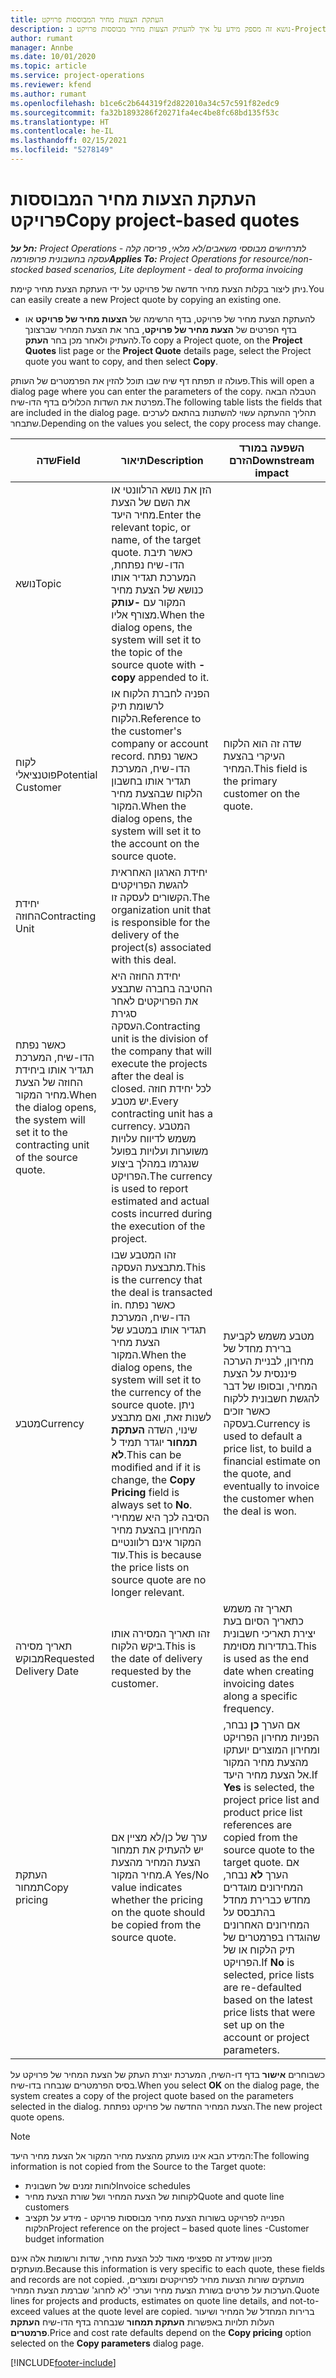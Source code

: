 ```yaml
---
title: העתקת הצעות מחיר המבוססות פרויקט
description: נושא זה מספק מידע על איך להעתיק הצעות מחיר מבוססות פרויקט ב-Project Operations.
author: rumant
manager: Annbe
ms.date: 10/01/2020
ms.topic: article
ms.service: project-operations
ms.reviewer: kfend
ms.author: rumant
ms.openlocfilehash: b1ce6c2b644319f2d822010a34c57c591f82edc9
ms.sourcegitcommit: fa32b1893286f20271fa4ec4be8fc68bd135f53c
ms.translationtype: HT
ms.contentlocale: he-IL
ms.lasthandoff: 02/15/2021
ms.locfileid: "5278149"
---
```

# <a name="copy-project-based-quotes"></a><span data-ttu-id="bd913-103">העתקת הצעות מחיר המבוססות פרויקט</span><span class="sxs-lookup"><span data-stu-id="bd913-103">Copy project-based quotes</span></span>

<span data-ttu-id="bd913-104">_**חל על:** Project Operations לתרחישים מבוססי משאבים/לא מלאי, פריסה קלה - עסקה בחשבונית פרופורמה_</span><span class="sxs-lookup"><span data-stu-id="bd913-104">_**Applies To:** Project Operations for resource/non-stocked based scenarios, Lite deployment - deal to proforma invoicing_</span></span>

<span data-ttu-id="bd913-105">ניתן ליצור בקלות הצעת מחיר חדשה של פרויקט על ידי העתקת הצעת מחיר קיימת.</span><span class="sxs-lookup"><span data-stu-id="bd913-105">You can easily create a new Project quote by copying an existing one.</span></span> 

- <span data-ttu-id="bd913-106">להעתקת הצעת מחיר של פרויקט, בדף הרשימה של **הצעות מחיר של פרויקט** או בדף הפרטים של **הצעת מחיר של פרויקט**, בחר את הצעת המחיר שברצונך להעתיק ולאחר מכן בחר **העתק**.</span><span class="sxs-lookup"><span data-stu-id="bd913-106">To copy a Project quote, on the **Project Quotes** list page or the **Project Quote** details page, select the Project quote you want to copy, and then select **Copy**.</span></span>

<span data-ttu-id="bd913-107">פעולה זו תפתח דף שיח שבו תוכל להזין את הפרמטרים של העותק.</span><span class="sxs-lookup"><span data-stu-id="bd913-107">This will open a dialog page where you can enter the parameters of the copy.</span></span> <span data-ttu-id="bd913-108">הטבלה הבאה מפרטת את השדות הכלולים בדף הדו-שיח.</span><span class="sxs-lookup"><span data-stu-id="bd913-108">The following table lists the fields that are included in the dialog page.</span></span> <span data-ttu-id="bd913-109">תהליך ההעתקה עשוי להשתנות בהתאם לערכים שתבחר.</span><span class="sxs-lookup"><span data-stu-id="bd913-109">Depending on the values you select, the copy process may change.</span></span>

| <span data-ttu-id="bd913-110">**שדה**</span><span class="sxs-lookup"><span data-stu-id="bd913-110">**Field**</span></span> | <span data-ttu-id="bd913-111">**תיאור**</span><span class="sxs-lookup"><span data-stu-id="bd913-111">**Description**</span></span> | <span data-ttu-id="bd913-112">**השפעה במורד הזרם**</span><span class="sxs-lookup"><span data-stu-id="bd913-112">**Downstream impact**</span></span> |
| --- | --- | --- |
| <span data-ttu-id="bd913-113">נושא</span><span class="sxs-lookup"><span data-stu-id="bd913-113">Topic</span></span> | <span data-ttu-id="bd913-114">הזן את נושא הרלוונטי או את השם של הצעת מחיר היעד.</span><span class="sxs-lookup"><span data-stu-id="bd913-114">Enter the relevant topic, or name, of the target quote.</span></span> <span data-ttu-id="bd913-115">כאשר תיבת הדו-שיח נפתחת, המערכת תגדיר אותו כנושא של הצעת מחיר המקור עם **-עותק** מצורף אליו.</span><span class="sxs-lookup"><span data-stu-id="bd913-115">When the dialog opens, the system will set it to the topic of the source quote with **-copy** appended to it.</span></span> | |
| <span data-ttu-id="bd913-116">לקוח פוטנציאלי</span><span class="sxs-lookup"><span data-stu-id="bd913-116">Potential Customer</span></span> | <span data-ttu-id="bd913-117">הפניה לחברת הלקוח או לרשומת תיק הלקוח.</span><span class="sxs-lookup"><span data-stu-id="bd913-117">Reference to the customer's company or account record.</span></span> <span data-ttu-id="bd913-118">כאשר נפתח הדו-שיח, המערכת תגדיר אותו בחשבון הלקוח שבהצעת מחיר המקור.</span><span class="sxs-lookup"><span data-stu-id="bd913-118">When the dialog opens, the system will set it to the account on the source quote.</span></span> | <span data-ttu-id="bd913-119">שדה זה הוא הלקוח העיקרי בהצעת המחיר.</span><span class="sxs-lookup"><span data-stu-id="bd913-119">This field is the primary customer on the quote.</span></span> |
| <span data-ttu-id="bd913-120">יחידת החוזה</span><span class="sxs-lookup"><span data-stu-id="bd913-120">Contracting Unit</span></span> | <span data-ttu-id="bd913-121">יחידת הארגון האחראית להגשת הפרויקטים הקשורים לעסקה זו.</span><span class="sxs-lookup"><span data-stu-id="bd913-121">The organization unit that is responsible for the delivery of the project(s) associated with this deal.</span></span>
<span data-ttu-id="bd913-122">כאשר נפתח הדו-שיח, המערכת תגדיר אותו ביחידת החוזה של הצעת מחיר המקור.</span><span class="sxs-lookup"><span data-stu-id="bd913-122">When the dialog opens, the system will set it to the contracting unit of the source quote.</span></span> | <span data-ttu-id="bd913-123">יחידת החוזה היא החטיבה בחברה שתבצע את הפרויקטים לאחר סגירת העסקה.</span><span class="sxs-lookup"><span data-stu-id="bd913-123">Contracting unit is the division of the company that will execute the projects after the deal is closed.</span></span> <span data-ttu-id="bd913-124">לכל יחידת חוזה יש מטבע.</span><span class="sxs-lookup"><span data-stu-id="bd913-124">Every contracting unit has a currency.</span></span> <span data-ttu-id="bd913-125">המטבע משמש לדיווח עלויות משוערות ועלויות בפועל שנגרמו במהלך ביצוע הפרויקט.</span><span class="sxs-lookup"><span data-stu-id="bd913-125">The currency is used to report estimated and actual costs incurred during the execution of the project.</span></span> |
| <span data-ttu-id="bd913-126">מטבע</span><span class="sxs-lookup"><span data-stu-id="bd913-126">Currency</span></span> | <span data-ttu-id="bd913-127">זהו המטבע שבו מתבצעת העסקה.</span><span class="sxs-lookup"><span data-stu-id="bd913-127">This is the currency that the deal is transacted in.</span></span> <span data-ttu-id="bd913-128">כאשר נפתח הדו-שיח, המערכת תגדיר אותו במטבע של הצעת מחיר המקור.</span><span class="sxs-lookup"><span data-stu-id="bd913-128">When the dialog opens, the system will set it to the currency of the source quote.</span></span> <span data-ttu-id="bd913-129">ניתן לשנות זאת, ואם מתבצע שינוי, השדה **העתקת תמחור** יוגדר תמיד ל **לא**.</span><span class="sxs-lookup"><span data-stu-id="bd913-129">This can be modified and if it is change, the **Copy Pricing** field is always set to **No**.</span></span> <span data-ttu-id="bd913-130">הסיבה לכך היא שמחירי המחירון בהצעת מחיר המקור אינם רלוונטיים עוד.</span><span class="sxs-lookup"><span data-stu-id="bd913-130">This is because the price lists on source quote are no longer relevant.</span></span> | <span data-ttu-id="bd913-131">מטבע משמש לקביעת ברירת מחדל של מחירון, לבניית הערכה פיננסית על הצעת המחיר, ובסופו של דבר להגשת חשבונית ללקוח כאשר זוכים בעסקה.</span><span class="sxs-lookup"><span data-stu-id="bd913-131">Currency is used to default a price list, to build a financial estimate on the quote,  and eventually to invoice the customer when the deal is won.</span></span> |
| <span data-ttu-id="bd913-132">תאריך מסירה מבוקש</span><span class="sxs-lookup"><span data-stu-id="bd913-132">Requested Delivery Date</span></span> | <span data-ttu-id="bd913-133">זהו תאריך המסירה אותו ביקש הלקוח.</span><span class="sxs-lookup"><span data-stu-id="bd913-133">This is the date of delivery requested by the customer.</span></span> | <span data-ttu-id="bd913-134">תאריך זה משמש כתאריך הסיום בעת יצירת תאריכי חשבונית בתדירות מסוימת.</span><span class="sxs-lookup"><span data-stu-id="bd913-134">This is used as the end date when creating invoicing dates along a specific frequency.</span></span> |
| <span data-ttu-id="bd913-135">העתקת תמחור</span><span class="sxs-lookup"><span data-stu-id="bd913-135">Copy pricing</span></span> | <span data-ttu-id="bd913-136">ערך של כן/לא מציין אם יש להעתיק את תמחור הצעת המחיר מהצעת מחיר המקור.</span><span class="sxs-lookup"><span data-stu-id="bd913-136">A Yes/No value indicates whether the pricing on the quote should be copied from the source quote.</span></span> | <span data-ttu-id="bd913-137">אם הערך **כן** נבחר, הפניות מחירון הפרויקט ומחירון המוצרים יועתקו מהצעת מחיר המקור אל הצעת מחיר היעד.</span><span class="sxs-lookup"><span data-stu-id="bd913-137">If **Yes** is selected, the project price list and product price list references are copied from the source quote to the target quote.</span></span> <span data-ttu-id="bd913-138">אם הערך **לא** נבחר, המחירונים מוגדרים מחדש כברירת מחדל בהתבסס על המחירונים האחרונים שהוגדרו בפרמטרים של תיק הלקוח או של הפרויקט.</span><span class="sxs-lookup"><span data-stu-id="bd913-138">If **No** is selected, price lists are re-defaulted based on the latest price lists that were set up on the account or project parameters.</span></span> |

<span data-ttu-id="bd913-139">כשבוחרים **אישור** בדף דו-השיח, המערכת יוצרת העתק של הצעת המחיר של פרויקט על בסיס הפרמטרים שנבחרו בדו-שיח.</span><span class="sxs-lookup"><span data-stu-id="bd913-139">When you select **OK** on the dialog page, the system creates a copy of the project quote based on the parameters selected in the dialog.</span></span> <span data-ttu-id="bd913-140">הצעת המחיר החדשה של פרויקט נפתחת.</span><span class="sxs-lookup"><span data-stu-id="bd913-140">The new project quote opens.</span></span> 

> [!NOTE]
> <span data-ttu-id="bd913-141">המידע הבא אינו מועתק מהצעת מחיר המקור אל הצעת מחיר היעד:</span><span class="sxs-lookup"><span data-stu-id="bd913-141">The following information is not copied from the Source to the Target quote:</span></span>
>
> - <span data-ttu-id="bd913-142">לוחות זמנים של חשבונית</span><span class="sxs-lookup"><span data-stu-id="bd913-142">Invoice schedules</span></span>
> - <span data-ttu-id="bd913-143">לקוחות של הצעת המחיר ושל שורת הצעת מחיר</span><span class="sxs-lookup"><span data-stu-id="bd913-143">Quote and quote line customers</span></span>
> - <span data-ttu-id="bd913-144">הפנייה לפרויקט בשורות הצעת מחיר מבוססות פרויקט - מידע על תקציב הלקוח</span><span class="sxs-lookup"><span data-stu-id="bd913-144">Project reference on the project – based quote lines -Customer budget information</span></span>
>
><span data-ttu-id="bd913-145">מכיוון שמידע זה ספציפי מאוד לכל הצעת מחיר, שדות ורשומות אלה אינם מועתקים.</span><span class="sxs-lookup"><span data-stu-id="bd913-145">Because this information is very specific to each quote, these fields and records are not copied.</span></span> <span data-ttu-id="bd913-146">מועתקים שורות הצעות מחיר לפרויקטים ומוצרים, הערכות על פרטים בשורת הצעת מחיר וערכי 'לא לחרוג' שברמת הצעת המחיר.</span><span class="sxs-lookup"><span data-stu-id="bd913-146">Quote lines for projects and products, estimates on quote line details, and not-to-exceed values at the quote level are copied.</span></span> <span data-ttu-id="bd913-147">ברירות המחדל של המחיר ושיעור העלות תלויות באפשרות **העתקת תמחור** שנבחרה בדף הדו-שיח **העתקת פרמטרים**.</span><span class="sxs-lookup"><span data-stu-id="bd913-147">Price and cost rate defaults depend on the **Copy pricing** option selected on the **Copy parameters** dialog page.</span></span>


[!INCLUDE[footer-include](../includes/footer-banner.md)]